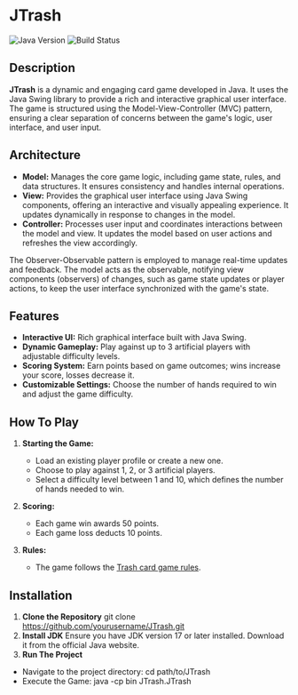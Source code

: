 # JTrash

![Java Version](https://img.shields.io/badge/Java-17%2B-green)
![Build Status](https://img.shields.io/badge/Build-Passing-brightgreen)

## Description

**JTrash** is a dynamic and engaging card game developed in Java. It uses the Java Swing library to provide a rich and interactive graphical user interface. The game is structured using the Model-View-Controller (MVC) pattern, ensuring a clear separation of concerns between the game's logic, user interface, and user input.

## Architecture

- **Model:** Manages the core game logic, including game state, rules, and data structures. It ensures consistency and handles internal operations.
- **View:** Provides the graphical user interface using Java Swing components, offering an interactive and visually appealing experience. It updates dynamically in response to changes in the model.
- **Controller:** Processes user input and coordinates interactions between the model and view. It updates the model based on user actions and refreshes the view accordingly.

The Observer-Observable pattern is employed to manage real-time updates and feedback. The model acts as the observable, notifying view components (observers) of changes, such as game state updates or player actions, to keep the user interface synchronized with the game's state.

## Features

- **Interactive UI:** Rich graphical interface built with Java Swing.
- **Dynamic Gameplay:** Play against up to 3 artificial players with adjustable difficulty levels.
- **Scoring System:** Earn points based on game outcomes; wins increase your score, losses decrease it.
- **Customizable Settings:** Choose the number of hands required to win and adjust the game difficulty.

## How To Play

1. **Starting the Game:**
   - Load an existing player profile or create a new one.
   - Choose to play against 1, 2, or 3 artificial players.
   - Select a difficulty level between 1 and 10, which defines the number of hands needed to win.

2. **Scoring:**
   - Each game win awards 50 points.
   - Each game loss deducts 10 points.

3. **Rules:**
   - The game follows the [Trash card game rules](https://www.wikihow.com/Play-Trash).

## Installation

1. **Clone the Repository**
  git clone https://github.com/yourusername/JTrash.git
2. **Install JDK**
  Ensure you have JDK version 17 or later installed. Download it from the official Java website.
3. **Run The Project**
  - Navigate to the project directory: cd path/to/JTrash
  - Execute the Game: java -cp bin JTrash.JTrash
